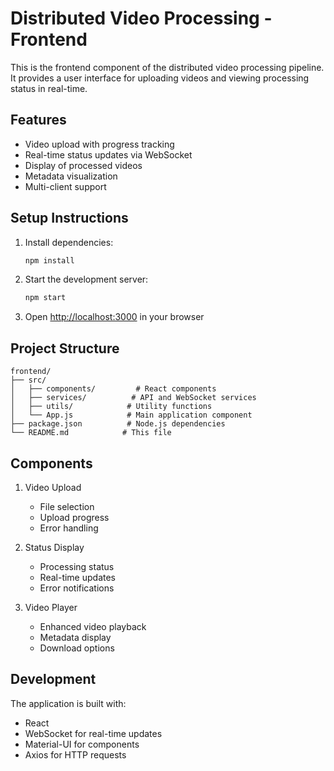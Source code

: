 # Distributed Video Processing - Frontend

This is the frontend component of the distributed video processing pipeline. It provides a user interface for uploading videos and viewing processing status in real-time.

## Features

- Video upload with progress tracking
- Real-time status updates via WebSocket
- Display of processed videos
- Metadata visualization
- Multi-client support

## Setup Instructions

1. Install dependencies:
   ```bash
   npm install
   ```

2. Start the development server:
   ```bash
   npm start
   ```

3. Open [http://localhost:3000](http://localhost:3000) in your browser

## Project Structure

```
frontend/
├── src/
│   ├── components/         # React components
│   ├── services/          # API and WebSocket services
│   ├── utils/            # Utility functions
│   └── App.js            # Main application component
├── package.json          # Node.js dependencies
└── README.md            # This file
```

## Components

1. Video Upload
   - File selection
   - Upload progress
   - Error handling

2. Status Display
   - Processing status
   - Real-time updates
   - Error notifications

3. Video Player
   - Enhanced video playback
   - Metadata display
   - Download options

## Development

The application is built with:
- React
- WebSocket for real-time updates
- Material-UI for components
- Axios for HTTP requests 